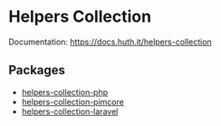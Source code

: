 # Helpers Collection

Documentation: https://docs.huth.it/helpers-collection

## Packages

* [helpers-collection-php](https://github.com/Muetze42/helpers-collection-php)
* [helpers-collection-pimcore](https://github.com/Muetze42/helpers-collection-pimcore)
* [helpers-collection-laravel](https://github.com/Muetze42/helpers-collection-laravel)
